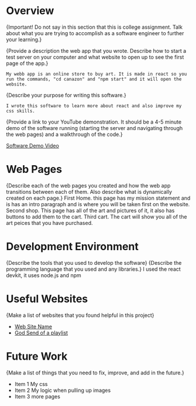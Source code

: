 # Overview

{Important!  Do not say in this section that this is college assignment.  Talk about what you are trying to accomplish as a software engineer to further your learning.}

{Provide a description the web app that you wrote. Describe how to start a test server on your computer and what website to open up to see the first page of the app.}

    My webb app is an online store to buy art. It is made in react so you run the commands, "cd canazon" and "npm start" and it will open the website.

{Describe your purpose for writing this software.}

    I wrote this software to learn more about react and also improve my css skills. 

{Provide a link to your YouTube demonstration.  It should be a 4-5 minute demo of the software running (starting the server and navigating through the web pages) and a walkthrough of the code.}

[Software Demo Video](https://youtu.be/wpUNEdIYLxQ)

# Web Pages

{Describe each of the web pages you created and how the web app transitions between each of them.  Also describe what is dynamically created on each page.}
    First Home. this page has my mission statement and is has an intro paragraph and is where you will be taken first on the website.
    Second shop. This page has all of the art and pictures of it, it also has buttons to add them to the cart.
    Third cart. The cart will show you all of the art peices that you have purchased.
# Development Environment

{Describe the tools that you used to develop the software}
{Describe the programming language that you used and any libraries.}
    I used the react devkit, it uses node.js and npm
# Useful Websites

{Make a list of websites that you found helpful in this project}
* [Web Site Name](https://www.youtube.com/watch?v=PpOCe4n8R8E)
* [God Send of a playlist](https://www.youtube.com/playlist?list=PL4cUxeGkcC9gZD-Tvwfod2gaISzfRiP9d)

# Future Work

{Make a list of things that you need to fix, improve, and add in the future.}
* Item 1 My css
* Item 2 My logic when pulling up images
* Item 3 more pages
